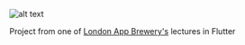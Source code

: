 
[Bussiness_Card]:https://github.com/josephine92/Flutter-Business-Card/blob/master/images/markdown.PNG "Overview of how the business card look in flutter"

![alt text][Bussiness_Card]

Project from one of [London App Brewery's](https://github.com/londonappbrewery/Flutter-Course-Resources) lectures in Flutter
